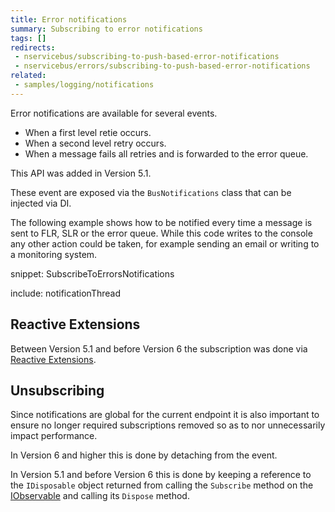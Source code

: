 ```yaml
---
title: Error notifications
summary: Subscribing to error notifications
tags: []
redirects:
 - nservicebus/subscribing-to-push-based-error-notifications
 - nservicebus/errors/subscribing-to-push-based-error-notifications
related:
 - samples/logging/notifications
---
```


Error notifications are available for several events.

 * When a first level retie occurs.
 * When a second level retry occurs.
 * When a message fails all retries and is forwarded to the error queue.

This API was added in Version 5.1.

These event are exposed via the `BusNotifications` class that can be injected via DI.

The following example shows how to be notified every time a message is sent to FLR, SLR or the error queue. While this code writes to the console any other action could be taken, for example sending an email or writing to a monitoring system. 

snippet: SubscribeToErrorsNotifications


include: notificationThread


## Reactive Extensions

Between Version 5.1 and before Version 6 the subscription was done via [Reactive Extensions](https://msdn.microsoft.com/en-au/data/gg577609.aspx).


## Unsubscribing

Since notifications are global for the current endpoint it is also important to ensure no longer required subscriptions removed so as to nor unnecessarily impact performance.

In Version 6 and higher this is done by detaching from the event. 

In Version 5.1 and before Version 6 this is done by keeping a reference to the `IDisposable` object returned from calling the `Subscribe` method on the [IObservable](https://msdn.microsoft.com/en-us/library/dd782981.aspx) and calling its `Dispose` method.